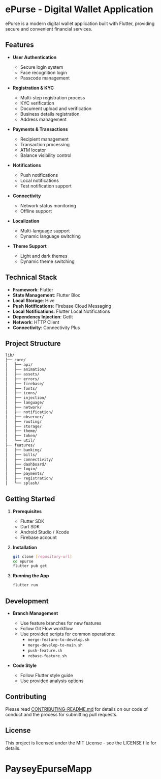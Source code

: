 # ePurse - Digital Wallet Application

ePurse is a modern digital wallet application built with Flutter, providing secure and convenient financial services.

## Features

- **User Authentication**
  - Secure login system
  - Face recognition login
  - Passcode management

- **Registration & KYC**
  - Multi-step registration process
  - KYC verification
  - Document upload and verification
  - Business details registration
  - Address management

- **Payments & Transactions**
  - Recipient management
  - Transaction processing
  - ATM locator
  - Balance visibility control

- **Notifications**
  - Push notifications
  - Local notifications
  - Test notification support

- **Connectivity**
  - Network status monitoring
  - Offline support

- **Localization**
  - Multi-language support
  - Dynamic language switching

- **Theme Support**
  - Light and dark themes
  - Dynamic theme switching

## Technical Stack

- **Framework**: Flutter
- **State Management**: Flutter Bloc
- **Local Storage**: Hive
- **Push Notifications**: Firebase Cloud Messaging
- **Local Notifications**: Flutter Local Notifications
- **Dependency Injection**: GetIt
- **Network**: HTTP Client
- **Connectivity**: Connectivity Plus

## Project Structure

```bash
lib/
├── core/
│   ├── api/
│   ├── animation/
│   ├── assets/
│   ├── errors/
│   ├── firebase/
│   ├── fonts/
│   ├── icons/
│   ├── injection/
│   ├── language/
│   ├── network/
│   ├── notification/
│   ├── observer/
│   ├── routing/
│   ├── storage/
│   ├── theme/
│   ├── token/
│   └── util/
├── features/
│   ├── banking/
│   ├── bills/
│   ├── connectivity/
│   ├── dashboard/
│   ├── login/
│   ├── payments/
│   ├── registration/
│   └── splash/
```

## Getting Started

1. **Prerequisites**
   - Flutter SDK
   - Dart SDK
   - Android Studio / Xcode
   - Firebase account

2. **Installation**

   ```bash
   git clone [repository-url]
   cd epurse
   flutter pub get
   ```

3. **Running the App**

   ```bash
   flutter run
   ```

## Development

- **Branch Management**
  - Use feature branches for new features
  - Follow Git Flow workflow
  - Use provided scripts for common operations:
    - `merge-feature-to-develop.sh`
    - `merge-develop-to-main.sh`
    - `push-feature.sh`
    - `rebase-feature.sh`

- **Code Style**
  - Follow Flutter style guide
  - Use provided analysis options

## Contributing

Please read [CONTRIBUTING-README.md](CONTRIBUTING-README.md) for details on our code of conduct and the process for submitting pull requests.

## License

This project is licensed under the MIT License - see the LICENSE file for details.
# PayseyEpurseMapp
